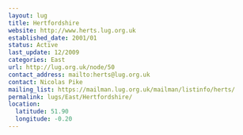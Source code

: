 ```yaml
---
layout: lug
title: Hertfordshire
website: http://www.herts.lug.org.uk
established_date: 2001/01
status: Active
last_update: 12/2009
categories: East
url: http://lug.org.uk/node/50
contact_address: mailto:herts@lug.org.uk
contact: Nicolas Pike
mailing_list: https://mailman.lug.org.uk/mailman/listinfo/herts/
permalink: lugs/East/Hertfordshire/
location:
  latitude: 51.90
  longitude: -0.20
---
```

